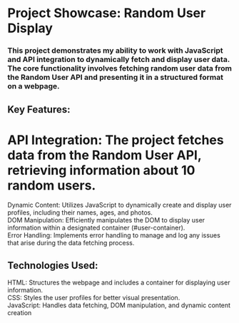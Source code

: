 # Project Showcase: Random User Display
### This project demonstrates my ability to work with JavaScript and API integration to dynamically fetch and display user data. The core functionality involves fetching random user data from the Random User API and presenting it in a structured format on a webpage.

## Key Features:

# API Integration: The project fetches data from the Random User API, retrieving information about 10 random users.  
Dynamic Content: Utilizes JavaScript to dynamically create and display user profiles, including their names, ages, and photos.  
DOM Manipulation: Efficiently manipulates the DOM to display user information within a designated container (#user-container).  
Error Handling: Implements error handling to manage and log any issues that arise during the data fetching process.  

## Technologies Used:  

HTML: Structures the webpage and includes a container for displaying user information.  
CSS: Styles the user profiles for better visual presentation.  
JavaScript: Handles data fetching, DOM manipulation, and dynamic content creation  

